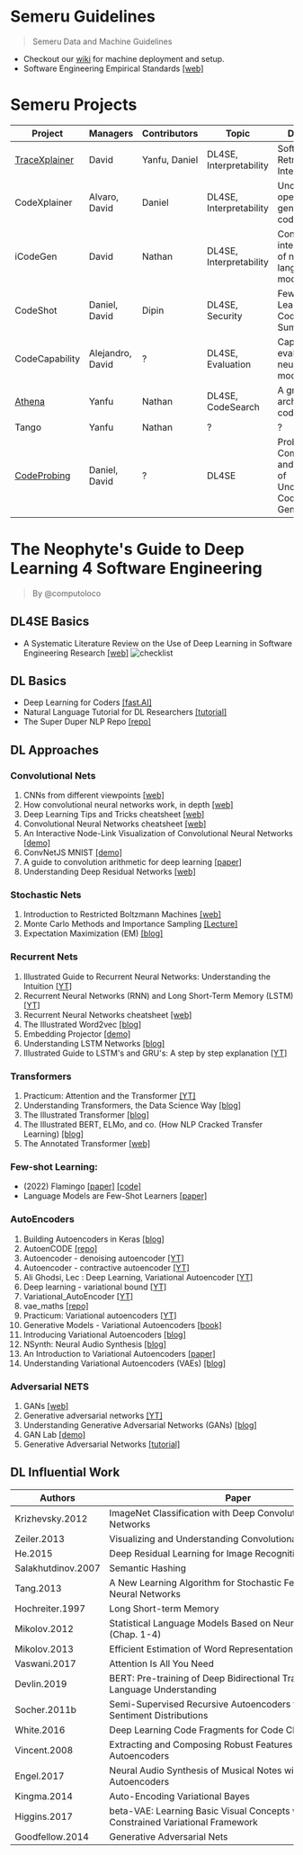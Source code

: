 # Semeru Guidelines
> Semeru Data and Machine Guidelines

- Checkout our [wiki](https://github.com/WM-SEMERU/semeru_guidelines/wiki) for machine deployment and setup.
- Software Engineering Empirical Standards [[web]](https://acmsigsoft.github.io/EmpiricalStandards/docs/)

# Semeru Projects
Project | Managers | Contributors | Topic | Description
---|---|---|---|--- 
[TraceXplainer](https://github.com/WM-SEMERU/traceXplainer) | David | Yanfu, Daniel | DL4SE, Interpretability | Software Retrieval Interpretability
CodeXplainer | Alvaro, David | Daniel | DL4SE, Interpretability | Unconditioned open-ended generation of code
iCodeGen | David | Nathan | DL4SE, Interpretability | Conditioned interpretability of neural language models
CodeShot | Daniel, David | Dipin | DL4SE, Security | Few-Shot Learners for Code Summarization
CodeCapability | Alejandro, David | ? | DL4SE, Evaluation | Capabilities for evaluating neural language models
[Athena](https://github.com/WM-SEMERU/athena) | Yanfu | Nathan | DL4SE, CodeSearch | A graph architecture for code search
Tango | Yanfu | Nathan | ? | ?
[CodeProbing](https://github.com/WM-SEMERU/CodeProbing) | Daniel, David | ? | DL4SE | Probing Compositionality and Uniquiness of Unconditioned Code Generation

# The Neophyte's Guide to Deep Learning 4 Software Engineering
> By @computoloco

## DL4SE Basics
- A Systematic Literature Review on the Use of Deep Learning in Software Engineering Research [[web]](https://ml4code.github.io/publications/watson2021systematic/)
![checklist](https://user-images.githubusercontent.com/8354015/169404571-fb7a8d05-f501-4ebe-a02e-68617cd90281.png)

## DL Basics
- Deep Learning for Coders [[fast.AI]](https://www.fast.ai/)
- Natural Language Tutorial for DL Researchers [[tutorial]](https://github.com/graykode/nlp-tutorial)
- The Super Duper NLP Repo [[repo]](https://notebooks.quantumstat.com/)

## DL Approaches
### Convolutional Nets
1. CNNs from different viewpoints [[web]](https://medium.com/impactai/cnns-from-different-viewpoints-fab7f52d159c)
2. How convolutional neural networks work, in depth [[web]](https://www.youtube.com/watch?v=JB8T_zN7ZC0)
3. Deep Learning Tips and Tricks cheatsheet [[web]](https://stanford.edu/~shervine/teaching/cs-230/cheatsheet-deep-learning-tips-and-tricks)
4. Convolutional Neural Networks cheatsheet [[web]](https://stanford.edu/~shervine/teaching/cs-230/cheatsheet-convolutional-neural-networks)
5. An Interactive Node-Link Visualization of Convolutional Neural Networks [[demo]](http://www.cs.cmu.edu/~aharley/vis/)
6. ConvNetJS MNIST [[demo]](https://cs.stanford.edu/people/karpathy/convnetjs/demo/mnist.html)
7. A guide to convolution arithmetic for deep learning [[paper]](https://arxiv.org/pdf/1603.07285.pdf)
8. Understanding Deep Residual Networks [[web]](https://shuzhanfan.github.io/2018/11/ResNet/)

### Stochastic Nets
1. Introduction to Restricted Boltzmann Machines [[web]](http://blog.echen.me/2011/07/18/introduction-to-restricted-boltzmann-machines/)
2. Monte Carlo Methods and Importance Sampling [[Lecture]](http://ib.berkeley.edu/labs/slatkin/eriq/classes/guest_lect/mc_lecture_notes.pdf)
3. Expectation Maximization (EM) [[blog]](https://karinknudson.com/expectationmaximization.html)

### Recurrent Nets
1. Illustrated Guide to Recurrent Neural Networks: Understanding the Intuition [[YT]](https://www.youtube.com/watch?v=LHXXI4-IEns)
2. Recurrent Neural Networks (RNN) and Long Short-Term Memory (LSTM) [[YT]](https://www.youtube.com/watch?v=WCUNPb-5EYI)
3. Recurrent Neural Networks cheatsheet [[web]](https://stanford.edu/~shervine/teaching/cs-230/cheatsheet-recurrent-neural-networks)
4. The Illustrated Word2vec [[blog]](https://jalammar.github.io/illustrated-word2vec/)
5. Embedding Projector [[demo]](http://projector.tensorflow.org/)
6. Understanding LSTM Networks [[blog]](http://colah.github.io/posts/2015-08-Understanding-LSTMs/)
7. Illustrated Guide to LSTM's and GRU's: A step by step explanation [[YT]](https://www.youtube.com/watch?v=8HyCNIVRbSU)

### Transformers
1. Practicum: Attention and the Transformer [[YT]](https://www.youtube.com/watch?v=f01J0Dri-6k)
2. Understanding Transformers, the Data Science Way [[blog]](https://www.kdnuggets.com/2020/10/understanding-transformers-data-science-way.html)
3. The Illustrated Transformer [[blog]](https://jalammar.github.io/illustrated-transformer/)
4. The Illustrated BERT, ELMo, and co. (How NLP Cracked Transfer Learning) [[blog]](https://jalammar.github.io/illustrated-bert/)
5. The Annotated Transformer [[web]](http://nlp.seas.harvard.edu/2018/04/03/attention.html)

### Few-shot Learning:
- (2022) Flamingo [[paper]](https://www.deepmind.com/blog/tackling-multiple-tasks-with-a-single-visual-language-model) [[code]](https://github.com/lucidrains/flamingo-pytorch)
- Language Models are Few-Shot Learners [[paper]](https://arxiv.org/pdf/2005.14165.pdf)

### AutoEncoders
1. Building Autoencoders in Keras [[blog]](https://blog.keras.io/building-autoencoders-in-keras.html)
2. AutoenCODE [[repo]](https://github.com/micheletufano/AutoenCODE)
3. Autoencoder - denoising autoencoder [[YT]](https://www.youtube.com/watch?v=t2NQ_c5BFOc)
4. Autoencoder - contractive autoencoder [[YT]](https://www.youtube.com/watch?v=79sYlJ8Cvlc)
5. Ali Ghodsi, Lec : Deep Learning, Variational Autoencoder [[YT]](https://www.youtube.com/watch?v=uaaqyVS9-rM)
6. Deep learning - variational bound [[YT]](https://www.youtube.com/watch?v=pStDscJh2Wo)
7. Variational_AutoEncoder [[YT]](https://www.youtube.com/playlist?list=PLdxQ7SoCLQANizknbIiHzL_hYjEaI-wUe)
8. vae_maths [[repo]](https://github.com/AndrewSpano/Disentangled-Variational-Autoencoder/blob/main/mathematical_analysis/vae_maths.pdf)
9. Practicum: Variational autoencoders [[YT]](https://www.youtube.com/watch?v=7Rb4s9wNOmc)
10. Generative Models - Variational Autoencoders [[book]](https://atcold.github.io/pytorch-Deep-Learning/en/week08/08-3/)
11. Introducing Variational Autoencoders [[blog]](https://blog.fastforwardlabs.com/2016/08/12/introducing-variational-autoencoders-in-prose-and-code.html)
12. NSynth: Neural Audio Synthesis [[blog]](https://magenta.tensorflow.org/nsynth)
13. An Introduction to Variational Autoencoders [[paper]](https://arxiv.org/pdf/1906.02691.pdf)
14. Understanding Variational Autoencoders (VAEs) [[blog]](https://towardsdatascience.com/understanding-variational-autoencoders-vaes-f70510919f73)

### Adversarial NETS
1. GANs [[web]](https://developers.google.com/machine-learning/gan)
2. Generative adversarial networks [[YT]](https://www.youtube.com/watch?v=xYc11zyZ26M)
3. Understanding Generative Adversarial Networks (GANs) [[blog]](https://towardsdatascience.com/understanding-generative-adversarial-networks-gans-cd6e4651a29)
4. GAN Lab [[demo]](https://poloclub.github.io/ganlab/)
5. Generative Adversarial Networks [[tutorial]](https://arxiv.org/pdf/1701.00160.pdf)

## DL Influential Work
Authors | Paper | Topic
---|---|---
Krizhevsky.2012 |	ImageNet Classification with Deep Convolutional Neural Networks |	Convolutional
Zeiler.2013 |	Visualizing and Understanding Convolutional Networks | Convolutional
He.2015 |	Deep Residual Learning for Image Recognition | Convolutional
Salakhutdinov.2007 |	Semantic Hashing |	Stochastic
Tang.2013 |	A New Learning Algorithm for Stochastic Feedforward Neural Networks	| Stochastic
Hochreiter.1997	| Long Short-term Memory |	Recurrent
Mikolov.2012 |	Statistical Language Models Based on Neural Networks (Chap. 1-4) |	Recurrent
Mikolov.2013 |	Efficient Estimation of Word Representations in Vector Space |	Recurrent
Vaswani.2017 |	Attention Is All You Need |	Transformer
Devlin.2019 |	BERT: Pre-training of Deep Bidirectional Transformers for Language Understanding |	Transformer
Socher.2011b |	Semi-Supervised Recursive Autoencoders for Predicting Sentiment Distributions	| Autoencoder
White.2016 |	Deep Learning Code Fragments for Code Clone Detection |	Autoencoder
Vincent.2008 |	Extracting and Composing Robust Features with Denoising Autoencoders	| Autoencoder
Engel.2017 |	Neural Audio Synthesis of Musical Notes with WaveNet Autoencoders |	Autoencoder
Kingma.2014	| Auto-Encoding Variational Bayes |	Autoencoder
Higgins.2017 |	beta-VAE: Learning Basic Visual Concepts with a Constrained Variational Framework	| Autoencoder
Goodfellow.2014 |	Generative Adversarial Nets |	Adversarial


